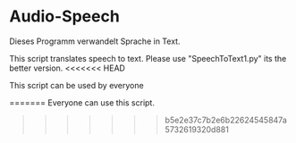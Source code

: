 # Audio-Speech
Dieses Programm verwandelt Sprache in Text.

This script translates speech to text. Please use "SpeechToText1.py" its the better version.
<<<<<<< HEAD

This script can be used by everyone

=======
Everyone can use this script.
>>>>>>> b5e2e37c7b2e6b22624545847a5732619320d881
